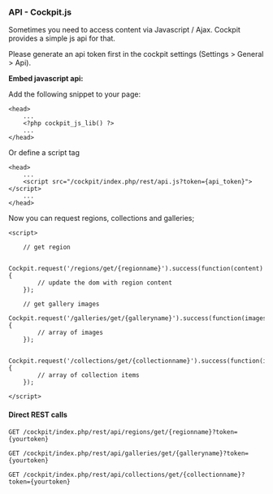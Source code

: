 ### API - Cockpit.js

Sometimes you need to access content via Javascript / Ajax. Cockpit provides a simple js api for that.


<div class="uk-alert uk-alert-warning">
    Please generate an api token first in the cockpit settings (Settings > General > Api).
</div>


**Embed javascript api:**

Add the following snippet to your page:

    <head>
        ...
        <?php cockpit_js_lib() ?>
        ...
    </head>

Or define a script tag

    <head>
        ...
        <script src="/cockpit/index.php/rest/api.js?token={api_token}"></script>﻿
        ...
    </head>


Now you can request regions, collections and galleries;

    <script>

        // get region

        Cockpit.request('/regions/get/{regionname}').success(function(content){
            // update the dom with region content
        });

        // get gallery images
        Cockpit.request('/galleries/get/{galleryname}').success(function(images){
            // array of images
        });

        Cockpit.request('/collections/get/{collectionname}').success(function(items){
            // array of collection items
        });

    </script>

#### Direct REST calls

    GET /cockpit/index.php/rest/api/regions/get/{regionname}?token={yourtoken}

    GET /cockpit/index.php/rest/api/galleries/get/{galleryname}?token={yourtoken}

    GET /cockpit/index.php/rest/api/collections/get/{collectionname}?token={yourtoken}